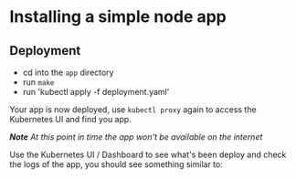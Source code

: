 # Installing a simple node app


## Deployment
* cd into the `app` directory
* run `make`
* run 'kubectl apply -f deployment.yaml'

Your app is now deployed, use `kubectl proxy` again to access the Kubernetes UI and find you app.

_**Note** At this point in time the app won't be available on the internet_

Use the Kubernetes UI / Dashboard to see what's been deploy and check the logs of the app, you should see something similar to:
